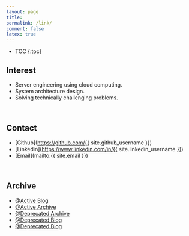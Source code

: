 ```yaml
---
layout: page
title:
permalink: /link/
comment: false
latex: true
---
```

* TOC
{:toc}

## Interest

- Server engineering using cloud computing.
- System architecture design.
- Solving technically challenging problems.

<br>

## Contact

- [Github](https://github.com/{{ site.github_username }})
- [Linkedin](https://www.linkedin.com/in/{{ site.linkedin_username }})
- [Email](mailto:{{ site.email }})

<br>

## Archive

- [@Active Blog](https://dgpr.me)
- [@Active Archive](https://dgpr.notion.site/Archive-a0a8b9caa9cb46968f1d3f6963a1ede9)
- [@Deprecated Archive](https://docs.dgpr.me)
- [@Deprecated Blog](https://velog.io/@dragonappear)
- [@Deprecated Blog](https://velog.io/@yyong3519)

